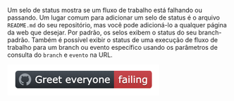 Um selo de status mostra se um fluxo de trabalho está falhando ou passando. Um lugar comum para adicionar um selo de status é o arquivo `README.md` do seu repositório, mas você pode adicioná-lo a qualquer página da web que desejar. Por padrão, os selos exibem o status do seu branch-padrão. Também é possível exibir o status de uma execução de fluxo de trabalho para um branch ou evento específico usando os parâmetros de consulta do `branch` e `evento` na URL.

![exemplo de selo de status](/assets/images/help/repository/actions-workflow-status-badge.png)
